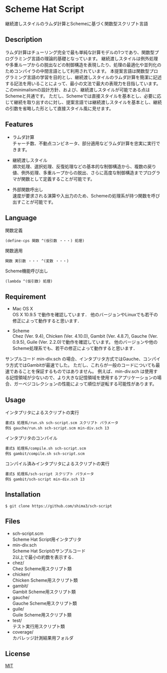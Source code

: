 # Scheme Hat Script

継続渡しスタイルのラムダ計算とSchemeに基づく関数型スクリプト言語

## Description

ラムダ計算はチューリング完全で最も単純な計算モデルの1つであり、関数型プログラミング言語の理論的基礎となっています。
継続渡しスタイルは例外処理や多重ループからの脱出などの制御構造を表現したり、処理の最適化や並列化のためコンパイラの中間言語として利用されています。
本提案言語は関数型プログラミング言語の学習を目的とし、継続渡しスタイルのラムダ計算を簡潔に記述する記法を用いることによって、最小の文法で最大の表現力を目指しています。
このminimalismの設計方針、および、継続渡しスタイルが可能である点はSchemeと共通です。
ただし、Schemeでは直接スタイルを基本とし、必要に応じて継続を取り出すのに対し、提案言語では継続渡しスタイルを基本とし、継続の引数を省略した形として直接スタイル風に見せます。

## Features

* ラムダ計算  
チャーチ数、不動点コンビネータ、部分適用などラムダ計算を忠実に実行できます。

* 継続渡しスタイル  
順次処理、選択処理、反復処理などの基本的な制御構造から、複数の戻り値、例外処理、多重ループからの脱出、さらに高度な制御構造までプログラマが関数として定義することが可能です。

* 外部関数呼出し  
速度が要求される演算や入出力のため、Schemeの処理系が持つ関数を呼び出すことが可能です。

## Language

関数定義

    (define-cps 関数 ^(仮引数 ・・・) 処理)  

関数適用

    関数 実引数 ・・・ ^(変数 ・・・)  

Scheme機能呼び出し

    (lambda ^(仮引数) 処理)

## Requirement

* Mac OS X  
OS X 10.9.5 で動作を確認しています．
他のバージョンやLinuxでも若干の修正によって動作すると思います．

* Scheme  
Chez (Ver. 9.4), Chicken (Ver. 4.10.0), Gambit (Ver. 4.8.7), Gauche (Ver. 0.9.5), Guile (Ver. 2.2.0)で動作を確認しています。
他のバージョンや他のScheme処理系でも、若干の修正によって動作すると思います．

サンプルコード min-div.sch の場合、インタプリタ方式ではGauche、コンパイラ方式ではGambitが最速でした。
ただし、これらが一般のコードについても最速であることを保証するものではありません。
例えば、min-div.sch は使用する記憶領域が少ないので、より大きな記憶領域を使用するアプリケーションの場合、ガーベジコレクションの性能によって順位が逆転する可能性があります。

## Usage

インタプリタによるスクリプトの実行

    書式$ 処理系/run.sh sch-script.scm スクリプト パラメータ  
    例$ gauche/run.sh sch-script.scm min-div.sch 13

インタプリタのコンパイル

    書式$ 処理系/compile.sh sch-script.scm  
    例$ gambit/compile.sh sch-script.scm

コンパイル済みインタプリタによるスクリプトの実行

    書式$ 処理系/sch-script スクリプト パラメータ  
    例$ gambit/sch-script min-div.sch 13

## Installation

    $ git clone https://github.com/shima3/sch-script

## Files

* sch-script.scm  
  Scheme Hat Script用インタプリタ
* min-div.sch  
  Scheme Hat Scriptのサンプルコード  
  2以上で最小の約数を表示する．
* chez/  
  Chez Scheme用スクリプト類
* chicken/  
  Chicken Scheme用スクリプト類
* gambit/  
  Gambit Scheme用スクリプト類
* gauche/  
  Gauche Scheme用スクリプト類
* guile/  
  Guile Scheme用スクリプト類
* test/  
  テスト実行用スクリプト類
* coverage/  
  カバレッジ計測結果用フォルダ

## License

[MIT](http://b4b4r07.mit-license.org)
